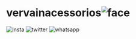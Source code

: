 # vervainacessorios![face](https://user-images.githubusercontent.com/89690829/131217464-5cdf11e4-939d-4c59-9bfa-a63be9406d91.png)
![insta](https://user-images.githubusercontent.com/89690829/131217465-09cd8a46-188f-4348-a4e1-41d5741e8f10.png)
![twitter](https://user-images.githubusercontent.com/89690829/131217466-be7a68c4-0658-434b-998b-68689c6a3185.png)
![whatsapp](https://user-images.githubusercontent.com/89690829/131217467-7baccf78-3576-42e6-951a-66628168ecae.png)
